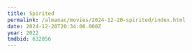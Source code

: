 ```yaml
---
title: Spirited
permalink: /almanac/movies/2024-12-20-spirited/index.html
date: 2024-12-20T20:34:00.000Z
year: 2022
tmdbid: 632856
---
```


